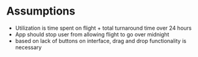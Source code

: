 # Assumptions 
- Utilization is time spent on flight + total turnaround time over 24 hours
- App should stop user from allowing flight to go over midnight
- based on lack of buttons on interface, drag and drop functionality is necessary
